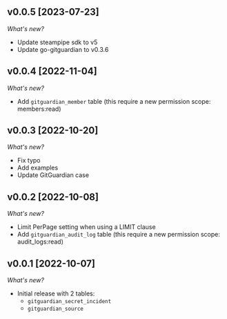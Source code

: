 ## v0.0.5 [2023-07-23]

_What's new?_

- Update steampipe sdk to v5
- Update go-gitguardian to v0.3.6

## v0.0.4 [2022-11-04]

_What's new?_

- Add `gitguardian_member` table (this require a new permission scope: members:read)

## v0.0.3 [2022-10-20]

_What's new?_

- Fix typo
- Add examples
- Update GitGuardian case

## v0.0.2 [2022-10-08]

_What's new?_

- Limit PerPage setting when using a LIMIT clause
- Add `gitguardian_audit_log` table (this require a new permission scope: audit_logs:read)

## v0.0.1 [2022-10-07]

_What's new?_

- Initial release with 2 tables:
  - `gitguardian_secret_incident`
  - `gitguardian_source`
